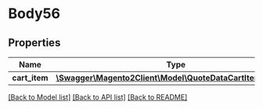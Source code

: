 # Body56

## Properties
Name | Type | Description | Notes
------------ | ------------- | ------------- | -------------
**cart_item** | [**\Swagger\Magento2Client\Model\QuoteDataCartItemInterface**](QuoteDataCartItemInterface.md) |  | 

[[Back to Model list]](../README.md#documentation-for-models) [[Back to API list]](../README.md#documentation-for-api-endpoints) [[Back to README]](../README.md)


